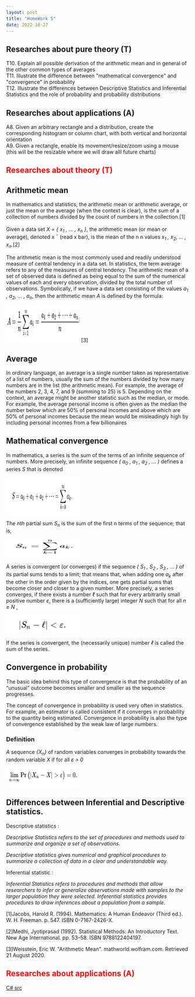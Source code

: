 ```yaml
---
layout: post
title: "HomeWork 5"
date: 2022-10-27
---
```

<style>
img {
  width: 40%;
}
</style>

## Researches about pure theory (T)
T10. Explain all possible derivation of the arithmetic mean and in general of the other common types of averages<br />
T11. Illustrate the difference between "mathematical convergence" and "convergence" in probability<br />
T12. Illustrate the differences between Descriptive Statistics and Inferential Statistics and the role of probability and probability distributions <br />
## Researches about applications (A)

A8. Given an arbitrary rectangle and a distribution, create the corresponding histogram or column chart, with both vertical and horizontal orientation<br />
A9. Given a rectangle, enable its movement/resize/zoom using a mouse (this will be the resizable where we will draw alll future charts) <br />



## <span style="color:red">Researches about theory (T)</span>

## Arithmetic mean
In mathematics and statistics, the arithmetic mean or arithmetic average, or just the mean or the average (when the context is clear), is the sum of a collection of numbers divided by the count of numbers in the collection.[1]<br />
<br />
Given a data set *X = { x<sub>1</sub> , … , x<sub>n</sub> }*, the arithmetic mean (or mean or average), denoted x ¯ (read x bar), is the mean of the n n values *x<sub>1</sub> , x<sub>2</sub>, … , x<sub>n</sub>*.[2]

The arithmetic mean is the most commonly used and readily understood measure of central tendency in a data set. In statistics, the term average refers to any of the measures of central tendency. The arithmetic mean of a set of observed data is defined as being equal to the sum of the numerical values of each and every observation, divided by the total number of observations. Symbolically, if we have a data set consisting of the values *a<sub>1</sub> , a<sub>2</sub>, … , a<sub>n</sub>*, then the arithmetic mean  *A* is defined by the formula:

<img src="/assets/HomeWork5/aMean.PNG" alt="drawing" height="100"/>  [3]

## Average

In ordinary language, an average is a single number taken as representative of a list of numbers, usually the sum of the numbers divided by how many numbers are in the list (the arithmetic mean). For example, the average of the numbers 2, 3, 4, 7, and 9 (summing to 25) is 5. Depending on the context, an average might be another statistic such as the median, or mode. For example, the average personal income is often given as the median the number below which are 50% of personal incomes and above which are 50% of personal incomes because the mean would be misleadingly high by including personal incomes from a few billionaires

## Mathematical convergence

In mathematics, a series is the sum of the terms of an infinite sequence of numbers. More precisely, an infinite sequence *( a<sub>0</sub> , a<sub>1</sub> , a<sub>2</sub> , … )*  defines a series *S* that is denoted



<img src="/assets/HomeWork5/cMaths.PNG" alt="drawing" height="100"/>
 

The *nth* partial sum *S<sub>n</sub>* is the sum of the first n terms of the sequence; that is,

<img src="/assets/HomeWork5/cMaths2.PNG" alt="drawing" height="50"/>
 
A series is convergent (or converges) if the sequence *( S<sub>1</sub> , S<sub>2</sub> , S<sub>3</sub> , … )*  of its partial sums tends to a limit; that means that, when adding one *a<sub>k</sub>* after the other in the order given by the indices, one gets partial sums that become closer and closer to a given number. More precisely, a series converges, if there exists a number ℓ  such that for every arbitrarily small positive number *ε*, there is a (sufficiently large) integer *N*  such that for all *n ≥ N* ,

<img src="/assets/HomeWork5/cMaths3.PNG
" alt="drawing" height="50"/>

If the series is convergent, the (necessarily unique) number *ℓ*  is called the sum of the series. 
 

## Convergence in probability

The basic idea behind this type of convergence is that the probability of an “unusual” outcome becomes smaller and smaller as the sequence progresses.

The concept of convergence in probability is used very often in statistics. For example, an estimator is called consistent if it converges in probability to the quantity being estimated. Convergence in probability is also the type of convergence established by the weak law of large numbers.

### Definition

*A* sequence *{X<sub>n</sub>}* of random variables converges in probability towards the random variable *X* if for all *ε > 0* 

<img src="/assets/HomeWork5/cProbability.PNG
" alt="drawing" height="50" /> 

## Differences between Inferential and Descriptive statistics.

Descriptive statistics :

*Descriptive Statistics refers to the set of procedures and methods used to summarize and organize a set of observations.*

*Descriptive statistics gives numerical and graphical procedures to summarize a collection of data in a clear and understandable way.*

Inferential statistic :

*Inferential Statistics refers to procedures and methods that allow researchers to infer or generalize observations made with samples to the larger population they were selected.*
*Inferential statistics provides procedures to draw inferences about a population from a sample.*


[1]Jacobs, Harold R. (1994). Mathematics: A Human Endeavor (Third ed.). W. H. Freeman. p. 547. ISBN 0-7167-2426-X.

[2]Medhi, Jyotiprasad (1992). Statistical Methods: An Introductory Text. New Age International. pp. 53–58. ISBN 9788122404197.

[3]Weisstein, Eric W. "Arithmetic Mean". mathworld.wolfram.com. Retrieved 21 August 2020.


## <span style="color:red"> Researches about applications (A)</span>





[C# src](https://github.com/user0x1234/user0x1234.github.io/tree/main/src/HomeWork5/)
